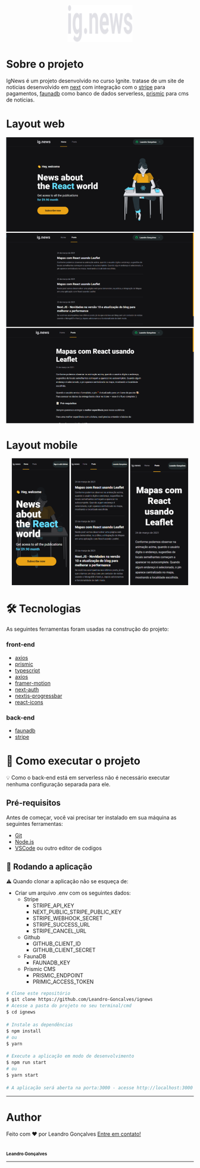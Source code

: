 <p align="center">
  <img src="files/img/logo.svg" height="100" width="175" alt="ig.news" />
</p>

# Sobre o projeto
  IgNews é um projeto desenvolvido no curso Ignite. tratase de um site de noticias desenvolvido em [next](https://nextjs.org) com integração com o [stripe](https://stripe.com/br) para pagamentos, [faunadb](https://fauna.com) como banco de dados serverless, [prismic](https://prismic.io) para cms de noticias.


# Layout web
<p align="center">
    <img src="files/img/web/home.png" alt="tela de home">
    <img src="files/img/web/posts.png" alt="tela dos posts">
    <img src="files/img/web/post.png" alt="tela do post">
  </div>
</p>

# Layout mobile
<p align="center">
  <img src="files/img/mobile/home.png" height="340" alt="tela de home mobile" />
  <img src="files/img/mobile/posts.png" height="340" alt="tela dos posts mobile" />
  <img src="files/img/mobile/post.png" height="340" alt="tela do post mobile" />
</p>

# 🛠 Tecnologias
As seguintes ferramentas foram usadas na construção do projeto:

### front-end

- [axios](https://www.npmjs.com/package/axios)
- [prismic](https://prismic.io)
- [typescript](https://www.typescriptlang.org)
- [axios](https://www.npmjs.com/package/axios)
- [framer-motion](https://www.npmjs.com/package/framer-motion)
- [next-auth](https://next-auth.js.org)
- [nextjs-progressbar](https://www.npmjs.com/package/nextjs-progressbar)
- [react-icons](https://react-icons.github.io/react-icons/)

### back-end
- [faunadb](https://fauna.com)
- [stripe](https://stripe.com/br)


# 🚀 Como executar o projeto

💡 Como o back-end está em serverless não é necessário executar nenhuma configuração separada para ele.

## Pré-requisitos
Antes de começar, você vai precisar ter instalado em sua máquina as seguintes ferramentas:

 * [Git](https://git-scm.com)
 * [Node.js](https://nodejs.org)
 * [VSCode](https://code.visualstudio.com) ou outro editor de codigos

## 🧭 Rodando a aplicação

⚠️ Quando clonar a aplicação não se esqueça de:
 - Criar um arquivo .env com os seguintes dados:
   - Stripe
      - STRIPE_API_KEY
      - NEXT_PUBLIC_STRIPE_PUBLIC_KEY
      - STRIPE_WEBHOOK_SECRET
      - STRIPE_SUCCESS_URL
      - STRIPE_CANCEL_URL
   - Github
       - GITHUB_CLIENT_ID
       - GITHUB_CLIENT_SECRET
   - FaunaDB
       - FAUNADB_KEY
   - Prismic CMS
       - PRISMIC_ENDPOINT
       - PRIMIC_ACCESS_TOKEN
  

```bash
# Clone este repositório
$ git clone https://github.com/Leandro-Goncalves/ignews
# Acesse a pasta do projeto no seu terminal/cmd
$ cd ignews

# Instale as dependências
$ npm install
# ou
$ yarn

# Execute a aplicação em modo de desenvolvimento
$ npm run start
# ou
$ yarn start

# A aplicação será aberta na porta:3000 - acesse http://localhost:3000
```
---

# Author
Feito com ❤️ por Leandro Gonçalves [Entre em contato!](mailto:leandrogoncalvesprofissional@hotmail.com)

<a href="https://github.com/Leandro-Goncalves/">
  <img
    width="150px"
    src="https://github.com/Leandro-Goncalves.png"
    alt=""
  />
 <br />
 <sub><b>Leandro Gonçalves</b></sub></a>

---